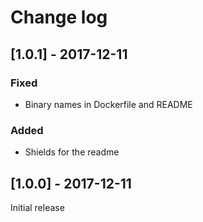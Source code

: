 Change log
==========

[1.0.1] - 2017-12-11
--------------------

### Fixed

- Binary names in Dockerfile and README

### Added

- Shields for the readme

[1.0.0] - 2017-12-11
--------------------

Initial release
